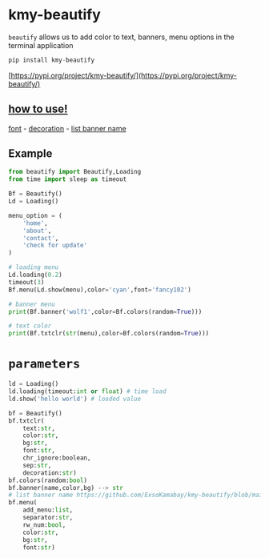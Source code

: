 # kmy-beautify

``beautify`` allows us to add color to text, banners, menu options in the terminal application

```python
pip install kmy-beautify
```
[https://pypi.org/project/kmy-beautify/](https://pypi.org/project/kmy-beautify/)

## [how to use!](https://www.youtube.com/watch?v=vmDmQvQ00D4)

[font](https://www.4r7.ir/FontList.html) - [decoration](https://www.4r7.ir/DecorList.html) - [list banner name](https://github.com/ExsoKamabay/kmy-beautify/blob/main/list_banners_name)

## Example

```python
from beautify import Beautify,Loading
from time import sleep as timeout

Bf = Beautify()
Ld = Loading()

menu_option = (
    'home',
    'about',
    'contact',
    'check for update'
)

# loading menu
Ld.loading(0.2)
timeout(3)
Bf.menu(Ld.show(menu),color='cyan',font='fancy102')

# banner menu
print(Bf.banner('wolf1',color=Bf.colors(random=True)))

# text color
print(Bf.txtclr(str(menu),color=Bf.colors(random=True)))

```

# ``parameters``

```python
ld = Loading()
ld.loading(timeout:int or float) # time load
ld.show('hello world') # loaded value

bf = Beautify()
bf.txtclr(
    text:str,
    color:str,
    bg:str,
    font:str,
    chr_ignore:boolean,
    sep:str,
    decoration:str)
bf.colors(random:bool)
bf.banner(name,color,bg) --> str
# list banner name https://github.com/ExsoKamabay/kmy-beautify/blob/main/list_banners_name
bf.menu(
    add_menu:list,
    separator:str,
    rw_num:bool,
    color:str,
    bg:str,
    font:str)
```

